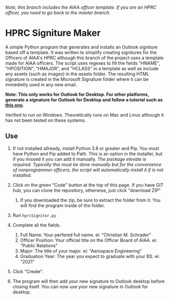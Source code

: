 _Note, this branch includes the AIAA officer template.  If you are an HPRC officer, you need to go back to the master branch._
# HPRC Signiture Maker
A simple Python program that generates and installs an Outlook signiture based off a template.  It was written to simplify creating signitures for the Officers of AIAA's HPRC although this branch of the project uses a template made for AIAA officers.  The script uses regexes to fill the fields "HNAME", "HPOSITION", "HMAJOR", and "HCLASS" in a template as well as include any assets (such as images) in the assets folder.  The resulting HTML signature is created in the Microsoft Signature folder where it can be immedietly used in any new email.

__Note: This only works for Outlook for Desktop.  For other platforms, generate a signature for Outlook for Desktop and follow a tutorial such as [this one](https://blog.gimm.io/add-email-signature-outlook-app-ios/).__

Verified to run on Windows.  Theoretically runs on Mac and Linux although it has not been tested on these systems. 

## Use
1. If not installed allready, install Python 3.8 or greater and Pip.  You must have Python and Pip added to Path.  This is an option in the installer, but if you missed it you can add it manually.  _The package elevate is required.  Typically this must be done manually but for the convenience of nonprogrammer officers, the script will automatically install it if is not installed._

1. Click on the green "Code" button at the top of this page.  If you have GIT hub, you can clone the repository, otherwise, just click "download ZIP"
   1. If you downloaded the zip, be sure to extract the folder from it.  You will find the program inside of the folder.

1. Run ```hprcSignitor.py```

1. Complete all the fields.
   1. Full Name: Your perfered full name.  ei: "Christian M. Schrader"
   1. Officer Position: Your official title on the Officer Board of AIAA.  ei: "Public Relations"
   1. Major: The title of your major.  ei: "Aerospace Engineering"
   1. Graduation Year: The year you expect to graduate with your BS.  ei: "2021"

1. Click "Create".

1. The program will then add your new signature to Outlook desktop before closing itself.  You can now use your new signature in Outlook for desktop.
